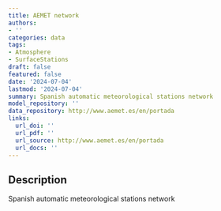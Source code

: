```yaml
---
title: AEMET network
authors:
- ''
categories: data
tags:
- Atmosphere
- SurfaceStations
draft: false
featured: false
date: '2024-07-04'
lastmod: '2024-07-04'
summary: Spanish automatic meteorological stations network
model_repository: ''
data_repository: http://www.aemet.es/en/portada
links:
  url_doi: ''
  url_pdf: ''
  url_source: http://www.aemet.es/en/portada
  url_docs: ''
---
```


## Description

Spanish automatic meteorological stations network

